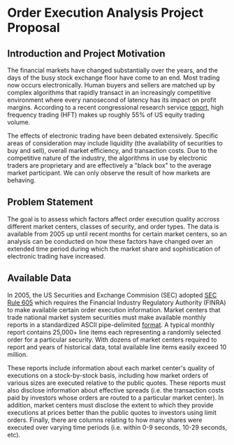 # Order Execution Analysis Project Proposal
## Introduction and Project Motivation
The financial markets have changed substantially over the years, and the days of the busy stock exchange floor have come to an end. Most trading now occurs electronically. Human buyers and sellers are matched up by complex algorithms that rapidly transact in an increasingly competitive environment where every nanosecond of latency has its impact on profit margins. According to a recent congressional research service [report](https://fas.org/sgp/crs/misc/R44443.pdf), high frequency trading (HFT) makes up roughly 55% of US equity trading volume. 

The effects of electronic trading have been debated extensively. Specific areas of consideration may include liquidity (the availability of securities to buy and sell), overall market efficiency, and transaction costs. Due to the competitive nature of the industry, the algorithms in use by electronic traders are proprietary and are effectively a "black box" to the average market participant. We can only observe the result of how markets are behaving.

## Problem Statement 

The goal is to assess which factors affect order execution quality accross different market centers, classes of security, and order types. The data is available from 2005 up until recent months for certain market centers, so an analysis can be conducted on how these factors have changed over an extended time period during which the market share and sophistication of electronic trading have increased.

## Available Data

In 2005, the US Securities and Exchange Commision (SEC) adopted [SEC Rule 605](http://www.finra.org/industry/sec-rule-605) which requires the Financial Industry Regulatory Authority (FINRA) to make available certain order execution information. Market centers that trade national market system securities must make available monthly reports in a standardized ASCII pipe-delimited [format](https://www.sec.gov/interps/legal/slbim12b.htm). A typical monthly report contains 25,000+ line items each representing a randomly selected order for a particular security. With dozens of market centers required to report and years of historical data, total available line items easily exceed 10 million. 

These reports include information about each market center's quality of executions on a stock-by-stock basis, including how market orders of various sizes are executed relative to the public quotes. These reports must also disclose information about effective spreads (i.e. the transaction costs paid by investors whose orders are routed to a particular market center). In addition, market centers must disclose the extent to which they provide executions at prices better than the public quotes to investors using limit orders. Finally, there are columns relating to how many shares were executed over varying time periods (i.e. within 0-9 seconds, 10-29 seconds, etc). 
